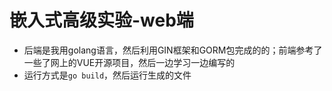 # 嵌入式高级实验-web端

* 后端是我用golang语言，然后利用GIN框架和GORM包完成的的；前端参考了一些了网上的VUE开源项目，然后一边学习一边编写的
* 运行方式是`go build`，然后运行生成的文件
